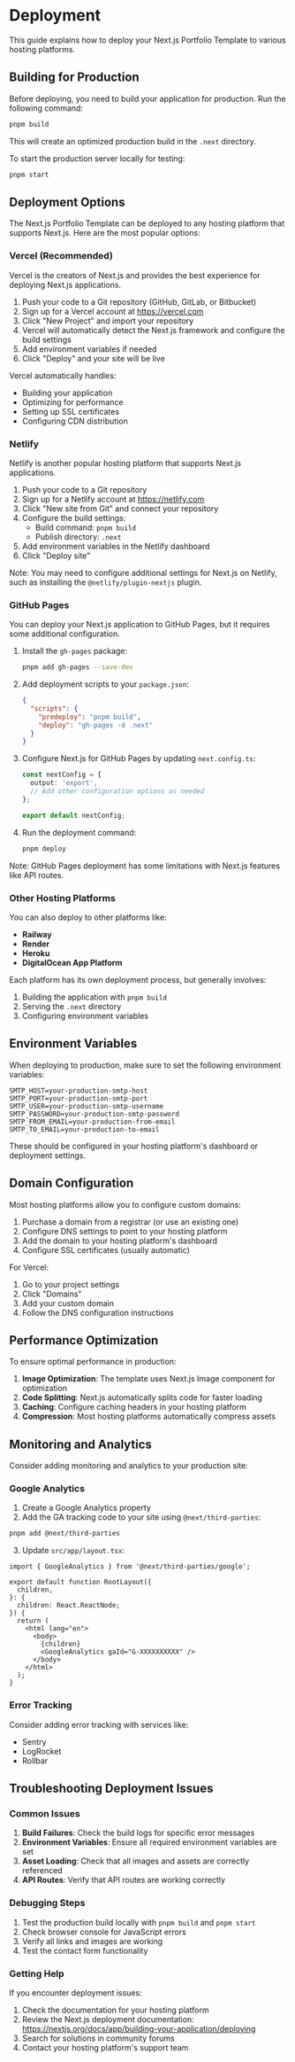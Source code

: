 # Deployment

This guide explains how to deploy your Next.js Portfolio Template to various hosting platforms.

## Building for Production

Before deploying, you need to build your application for production. Run the following command:

```bash
pnpm build
```

This will create an optimized production build in the `.next` directory.

To start the production server locally for testing:

```bash
pnpm start
```

## Deployment Options

The Next.js Portfolio Template can be deployed to any hosting platform that supports Next.js. Here are the most popular options:

### Vercel (Recommended)

Vercel is the creators of Next.js and provides the best experience for deploying Next.js applications.

1. Push your code to a Git repository (GitHub, GitLab, or Bitbucket)
2. Sign up for a Vercel account at https://vercel.com
3. Click "New Project" and import your repository
4. Vercel will automatically detect the Next.js framework and configure the build settings
5. Add environment variables if needed
6. Click "Deploy" and your site will be live

Vercel automatically handles:
- Building your application
- Optimizing for performance
- Setting up SSL certificates
- Configuring CDN distribution

### Netlify

Netlify is another popular hosting platform that supports Next.js applications.

1. Push your code to a Git repository
2. Sign up for a Netlify account at https://netlify.com
3. Click "New site from Git" and connect your repository
4. Configure the build settings:
   - Build command: `pnpm build`
   - Publish directory: `.next`
5. Add environment variables in the Netlify dashboard
6. Click "Deploy site"

Note: You may need to configure additional settings for Next.js on Netlify, such as installing the `@netlify/plugin-nextjs` plugin.

### GitHub Pages

You can deploy your Next.js application to GitHub Pages, but it requires some additional configuration.

1. Install the `gh-pages` package:
   ```bash
   pnpm add gh-pages --save-dev
   ```

2. Add deployment scripts to your `package.json`:
   ```json
   {
     "scripts": {
       "predeploy": "pnpm build",
       "deploy": "gh-pages -d .next"
     }
   }
   ```

3. Configure Next.js for GitHub Pages by updating `next.config.ts`:
   ```typescript
   const nextConfig = {
     output: 'export',
     // Add other configuration options as needed
   };
   
   export default nextConfig;
   ```

4. Run the deployment command:
   ```bash
   pnpm deploy
   ```

Note: GitHub Pages deployment has some limitations with Next.js features like API routes.

### Other Hosting Platforms

You can also deploy to other platforms like:

- **Railway**
- **Render**
- **Heroku**
- **DigitalOcean App Platform**

Each platform has its own deployment process, but generally involves:

1. Building the application with `pnpm build`
2. Serving the `.next` directory
3. Configuring environment variables

## Environment Variables

When deploying to production, make sure to set the following environment variables:

```env
SMTP_HOST=your-production-smtp-host
SMTP_PORT=your-production-smtp-port
SMTP_USER=your-production-smtp-username
SMTP_PASSWORD=your-production-smtp-password
SMTP_FROM_EMAIL=your-production-from-email
SMTP_TO_EMAIL=your-production-to-email
```

These should be configured in your hosting platform's dashboard or deployment settings.

## Domain Configuration

Most hosting platforms allow you to configure custom domains:

1. Purchase a domain from a registrar (or use an existing one)
2. Configure DNS settings to point to your hosting platform
3. Add the domain to your hosting platform's dashboard
4. Configure SSL certificates (usually automatic)

For Vercel:
1. Go to your project settings
2. Click "Domains"
3. Add your custom domain
4. Follow the DNS configuration instructions

## Performance Optimization

To ensure optimal performance in production:

1. **Image Optimization**: The template uses Next.js Image component for optimization
2. **Code Splitting**: Next.js automatically splits code for faster loading
3. **Caching**: Configure caching headers in your hosting platform
4. **Compression**: Most hosting platforms automatically compress assets

## Monitoring and Analytics

Consider adding monitoring and analytics to your production site:

### Google Analytics

1. Create a Google Analytics property
2. Add the GA tracking code to your site using `@next/third-parties`:

```bash
pnpm add @next/third-parties
```

3. Update `src/app/layout.tsx`:

```tsx
import { GoogleAnalytics } from '@next/third-parties/google';

export default function RootLayout({
  children,
}: {
  children: React.ReactNode;
}) {
  return (
    <html lang="en">
      <body>
        {children}
        <GoogleAnalytics gaId="G-XXXXXXXXXX" />
      </body>
    </html>
  );
}
```

### Error Tracking

Consider adding error tracking with services like:

- Sentry
- LogRocket
- Rollbar

## Troubleshooting Deployment Issues

### Common Issues

1. **Build Failures**: Check the build logs for specific error messages
2. **Environment Variables**: Ensure all required environment variables are set
3. **Asset Loading**: Check that all images and assets are correctly referenced
4. **API Routes**: Verify that API routes are working correctly

### Debugging Steps

1. Test the production build locally with `pnpm build` and `pnpm start`
2. Check browser console for JavaScript errors
3. Verify all links and images are working
4. Test the contact form functionality

### Getting Help

If you encounter deployment issues:

1. Check the documentation for your hosting platform
2. Review the Next.js deployment documentation: https://nextjs.org/docs/app/building-your-application/deploying
3. Search for solutions in community forums
4. Contact your hosting platform's support team